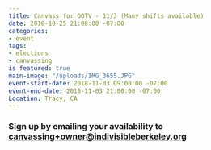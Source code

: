 ```yaml
---
title: Canvass for GOTV - 11/3 (Many shifts available)
date: 2018-10-25 21:08:00 -07:00
categories:
- event
tags:
- elections
- canvassing
is featured: true
main-image: "/uploads/IMG_3655.JPG"
event-start-date: 2018-11-03 09:00:00 -07:00
event-end-date: 2018-11-03 21:00:00 -07:00
Location: Tracy, CA
---
```


### Sign up by emailing your availability to [canvassing+owner@indivisibleberkeley.org](mailto:canvassing+owner@indivisibleberkeley.org)